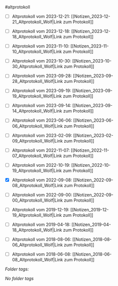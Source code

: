 #altprotokoll
- [ ] Altprotokoll vom 2023-12-21: [[Notizen_2023-12-21_Altprotokoll_Wolf|Link zum Protokoll]]
- [ ] Altprotokoll vom 2023-12-18: [[Notizen_2023-12-18_Altprotokoll_Wolf|Link zum Protokoll]]
- [ ] Altprotokoll vom 2023-11-10: [[Notizen_2023-11-10_Altprotokoll_Wolf|Link zum Protokoll]]
- [ ] Altprotokoll vom 2023-10-30: [[Notizen_2023-10-30_Altprotokoll_Wolf|Link zum Protokoll]]
- [ ] Altprotokoll vom 2023-09-28: [[Notizen_2023-09-28_Altprotokoll_Wolf|Link zum Protokoll]]
- [ ] Altprotokoll vom 2023-09-19: [[Notizen_2023-09-19_Altprotokoll_Wolf|Link zum Protokoll]]
- [ ] Altprotokoll vom 2023-09-14: [[Notizen_2023-09-14_Altprotokoll_Wolf|Link zum Protokoll]]
- [ ] Altprotokoll vom 2023-06-06: [[Notizen_2023-06-06_Altprotokoll_Wolf|Link zum Protokoll]]
- [ ] Altprotokoll vom 2023-02-09: [[Notizen_2023-02-09_Altprotokoll_Wolf|Link zum Protokoll]]
- [ ] Altprotokoll vom 2022-11-07: [[Notizen_2022-11-07_Altprotokoll_Wolf|Link zum Protokoll]]
- [ ] Altprotokoll vom 2022-10-19: [[Notizen_2022-10-19_Altprotokoll_Wolf|Link zum Protokoll]]
- [x] Altprotokoll vom 2022-09-08: [[Notizen_2022-09-08_Altprotokoll_Wolf|Link zum Protokoll]]
- [ ] Altprotokoll vom 2022-09-00: [[Notizen_2022-09-00_Altprotokoll_Wolf|Link zum Protokoll]]
- [ ] Altprotokoll vom 2019-12-19: [[Notizen_2019-12-19_Altprotokoll_Wolf|Link zum Protokoll]]
- [ ] Altprotokoll vom 2019-04-18: [[Notizen_2019-04-18_Altprotokoll_Wolf|Link zum Protokoll]]
- [ ] Altprotokoll vom 2018-08-06: [[Notizen_2018-08-06_Altprotokoll_Wolf|Link zum Protokoll]]
- [ ] Altprotokoll vom 2018-06-08: [[Notizen_2018-06-08_Altprotokoll_Wolf|Link zum Protokoll]]



 *Folder tags:*

*No folder tags*